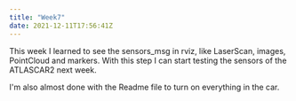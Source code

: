 ```yaml
---
title: "Week7"
date: 2021-12-11T17:56:41Z
---
```



This week I learned to see the sensors_msg in rviz, like LaserScan, images, PointCloud and markers. With this step I can start testing the sensors of the ATLASCAR2 next week.

I'm also almost done with the Readme file to turn on everything in the car.
